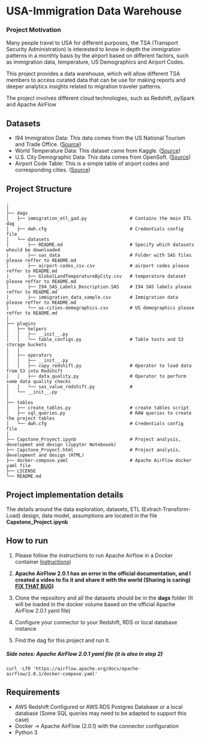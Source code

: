 # USA-Immigration Data Warehouse 

### Project Motivation
Many people travel to USA for different purposes, the TSA (Transport Security Administration)
is interested to know in depth the immigration patterns in a monthly basis by the airport based on different
factors, such as immigration data, temperature, US Demographics and Airport Codes.

This project provides a data warehouse, which will allow different TSA members to access 
curated data that can be use for making reports and deeper analytics insights 
related to migration traveler patterns.

The project involves different cloud technologies, such as Redshift, pySpark and Apache AirFlow

## Datasets 

- I94 Immigration Data: This data comes from the US National Tourism and Trade Office. ([Source](https://travel.trade.gov/research/reports/i94/historical/2016.html))
- World Temperature Data: This dataset came from Kaggle. ([Source](https://www.kaggle.com/berkeleyearth/climate-change-earth-surface-temperature-data))
- U.S. City Demographic Data: This data comes from OpenSoft. ([Source](https://public.opendatasoft.com/explore/dataset/us-cities-demographics/export/))
- Airport Code Table: This is a simple table of airport codes and corresponding cities. ([Source](https://datahub.io/core/airport-codes#data))

## Project Structure
    .
    │
    ├── dags     
    │   ├── immigration_etl_gad.py                # Contains the main ETL dag
    │   ├── dwh.cfg                               # Credentials config file
    │   └── datasets 
    │       ├── README.md                         # Specify which datasets whould be downloaded
    │       ├── sas_data                          # Folder with SAS files please reffer to README.md
    │       ├── airport-codes_csv.csv             # airport codes please reffer to README.md
    │       ├── GlobalLandTemperatureByCity.csv   # temperature dataset please reffer to README.md
    │       ├── I94_SAS_Labels_Description.SAS    # I94 SAS labels please reffer to README.md
    │       ├── immigration_data_sample.csv       # Immigration data please reffer to README.md
    │       └── us-cities-demographics.csv        # US demographics please reffer to README.md
    │   
    ├── plugins                   
    │   ├── helpers
    │   │   ├── __init__.py
    │   │   └── table_configs.py                  # Table tests and S3 storage buckets
    │   │
    │   ├── operators        
    │   │   ├── __init__.py
    │   │   ├── copy_redshift.py                  # Operator to load data from S3 into Redshift
    │   │   ├── data_quality.py                   # Operator to perform some data quality checks
    │   │   └── sas_value_redshift.py             #       
    │   └── __init__.py
    │    
    ├── tables                   
    │   ├── create_tables.py                      # create tables script
    │   ├── sql_queries.py                        # RAW queries to create the project tables
    │   └── dwh.cfg                               # Credentials config file
    │
    ├── Capstone_Proyect.ipynb                    # Project analysis, developmet and design (Jupyter Noteboook)
    ├── Capstone_Proyect.html                     # Project analysis, development and design (HTML)
    ├── docker-compose.yaml                       # Apache AirFlow docker yaml file
    ├── LICENSE 
    └── README.md                                 
    
    


## Project implementation details
The details around the data exploration, datasets, ETL (Extract-Transform-Load) design, data model, assumptions are located 
in the file **Capstone_Project.ipynb**

## How to run

1. Please follow the instructions to run Apache Airflow in a Docker container [Instructions](https://airflow.apache.org/docs/apache-airflow/stable/start/docker.html))
2. **Apache AirFlow 2.0.1 has an error in the official documentation, and I created a video to fix it and 
share it with the world (Sharing is caring) [FIX THAT BUG](https://youtu.be/RVKRtgDIh8A))**
3. Clone the repository and all the datasets should be in the **dags** folder (It will be loaded in the docker volume based on the official Apache AirFlow 2.0.1 yaml file)

4. Configure your connector to your Redshift, RDS or local database instance
4. Find the dag for this project and run it.

##### Side notes: Apache AirFlow 2.0.1 yaml file (it is also in step 2)
```
curl -LfO 'https://airflow.apache.org/docs/apache-airflow/2.0.1/docker-compose.yaml'
```

## Requirements

- AWS Redshift Configured or AWS RDS Postgres Database or a local database (Some SQL queries may need to be adapted to support this case) 
- Docker -> Apache AirFlow (2.0.1) with the connector configuration
- Python 3


